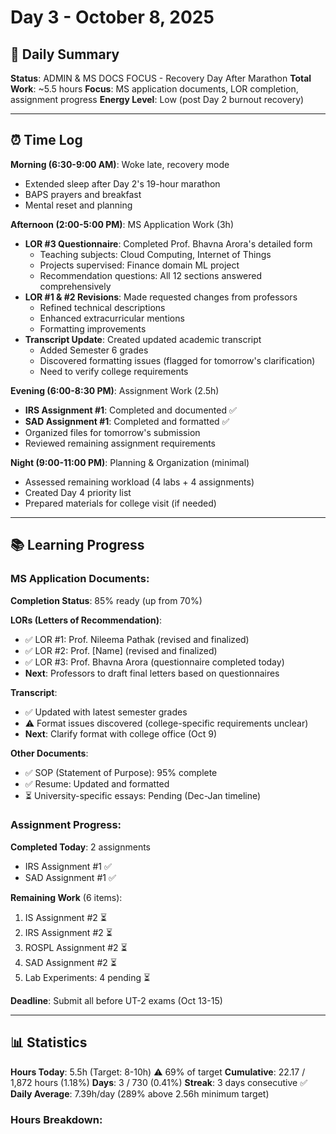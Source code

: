 # Day 3 - October 8, 2025

## 🎯 Daily Summary

**Status**: ADMIN & MS DOCS FOCUS - Recovery Day After Marathon
**Total Work**: ~5.5 hours
**Focus**: MS application documents, LOR completion, assignment progress
**Energy Level**: Low (post Day 2 burnout recovery)

---

## ⏰ Time Log

**Morning (6:30-9:00 AM)**: Woke late, recovery mode

- Extended sleep after Day 2's 19-hour marathon
- BAPS prayers and breakfast
- Mental reset and planning

**Afternoon (2:00-5:00 PM)**: MS Application Work (3h)

- **LOR #3 Questionnaire**: Completed Prof. Bhavna Arora's detailed form
  - Teaching subjects: Cloud Computing, Internet of Things
  - Projects supervised: Finance domain ML project
  - Recommendation questions: All 12 sections answered comprehensively
- **LOR #1 & #2 Revisions**: Made requested changes from professors
  - Refined technical descriptions
  - Enhanced extracurricular mentions
  - Formatting improvements
- **Transcript Update**: Created updated academic transcript
  - Added Semester 6 grades
  - Discovered formatting issues (flagged for tomorrow's clarification)
  - Need to verify college requirements

**Evening (6:00-8:30 PM)**: Assignment Work (2.5h)

- **IRS Assignment #1**: Completed and documented ✅
- **SAD Assignment #1**: Completed and formatted ✅
- Organized files for tomorrow's submission
- Reviewed remaining assignment requirements

**Night (9:00-11:00 PM)**: Planning & Organization (minimal)

- Assessed remaining workload (4 labs + 4 assignments)
- Created Day 4 priority list
- Prepared materials for college visit (if needed)

---

## 📚 Learning Progress

### MS Application Documents:

**Completion Status**: 85% ready (up from 70%)

**LORs (Letters of Recommendation)**:

- ✅ LOR #1: Prof. Nileema Pathak (revised and finalized)
- ✅ LOR #2: Prof. [Name] (revised and finalized)
- ✅ LOR #3: Prof. Bhavna Arora (questionnaire completed today)
- **Next**: Professors to draft final letters based on questionnaires

**Transcript**:

- ✅ Updated with latest semester grades
- ⚠️ Format issues discovered (college-specific requirements unclear)
- **Next**: Clarify format with college office (Oct 9)

**Other Documents**:

- ✅ SOP (Statement of Purpose): 95% complete
- ✅ Resume: Updated and formatted
- ⏳ University-specific essays: Pending (Dec-Jan timeline)

### Assignment Progress:

**Completed Today**: 2 assignments

- IRS Assignment #1 ✅
- SAD Assignment #1 ✅

**Remaining Work** (6 items):

1. IS Assignment #2 ⏳
2. IRS Assignment #2 ⏳
3. ROSPL Assignment #2 ⏳
4. SAD Assignment #2 ⏳
5. Lab Experiments: 4 pending ⏳

**Deadline**: Submit all before UT-2 exams (Oct 13-15)

---

## 📊 Statistics

**Hours Today**: 5.5h (Target: 8-10h) ⚠️ 69% of target
**Cumulative**: 22.17 / 1,872 hours (1.18%)
**Days**: 3 / 730 (0.41%)
**Streak**: 3 days consecutive ✅
**Daily Average**: 7.39h/day (289% above 2.56h minimum target)

### Hours Breakdown:
